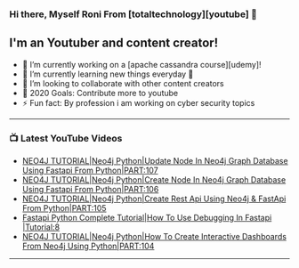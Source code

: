 ### Hi there, Myself Roni From [totaltechnology][youtube] 👋

## I'm an Youtuber and content creator!
- 🔭 I’m currently working on a [apache cassandra course][udemy]!
- 🌱 I’m currently learning new things everyday 🤣
- 👯 I’m looking to collaborate with other content creators
- 🥅 2020 Goals: Contribute more to youtube
- ⚡ Fun fact: By profession i am working on cyber security topics



---

### 📺 Latest YouTube Videos
<!-- YOUTUBE:START -->
- [NEO4J TUTORIAL|Neo4j Python|Update Node In Neo4j Graph Database Using Fastapi From Python|PART:107](https://www.youtube.com/watch?v=FYqzZYSRn-s)
- [NEO4J TUTORIAL|Neo4j Python|Create Node In Neo4j Graph Database Using Fastapi From Python|PART:106](https://www.youtube.com/watch?v=rnepMpdfd3g)
- [NEO4J TUTORIAL|Neo4j Python|Create Rest Api Using Neo4j & FastApi From Python|PART:105](https://www.youtube.com/watch?v=L_OOTp7fd1g)
- [Fastapi Python Complete Tutorial|How To Use Debugging In Fastapi |Tutorial:8](https://www.youtube.com/watch?v=cqEOv6EEchQ)
- [NEO4J TUTORIAL|Neo4j Python|How To Create Interactive Dashboards From Neo4j Using Python|PART:104](https://www.youtube.com/watch?v=WGTYJuFMuK8)
<!-- YOUTUBE:END -->

---


